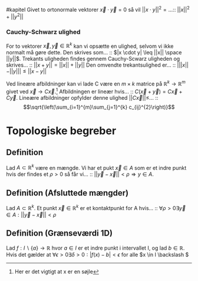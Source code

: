 #kapitel 
Givet to ortonormale vektorer $\vec{x}\cdot \vec{y}=0$ så vil $||x \cdot y||^{2}=...$:: $||x||^{2}+||y^{2}||$ 
### Cauchy-Schwarz ulighed
For to vektorer $\vec{x},\vec{y}\in \mathbb{R}^{k}$ kan vi opsætte en ulighed, selvom vi ikke normalt må gøre dette. Den skrives som... :: $|x \cdot y| \leq ||x|| \space ||y||$.
Trekants uligheden findes gennem Cauchy-Scwarz uligheden og skrives... :: $||x + y|| = ||x|| + ||y||$
Den omvendte trekantsulighed er... :: $|||x|| - ||y||| \leq ||x-y||$  

Ved lineære afbildninger kan vi lade C være en $m \times k$ matrice på $\mathbb{R}^{k}\to \mathbb{R}^{m}$ givet ved $\vec{x} \to C \vec{x}$.[^1] Afbildningen er lineær hvis... :: $C(\vec{x}+ \vec{y})=C \vec{x} + C \vec{y}$.
Lineære afbildninger opfylder denne ulighed $||C \vec{x}|| \leq$... :: $$\sqrt{\left(\sum_{i=1}^{m}\sum_{j=1}^{k} c_{ij}^{2}\right)}$$
# Topologiske begreber
## Definition
Lad $A \subset \mathbb{R}^{k}$ være en mængde. Vi har et pukt $\vec{x}\in A$ som er et indre punkt hvis der findes et $\rho > 0$ så får vi... :: $||\vec{y}-\vec{x}||<\rho \Rightarrow y \in A$.
## Definition (Afsluttede mængder)
Lad $A \subset \mathbb{R}^{k}$. Et punkt $\vec{x}\in \mathbb{R}^{k}$ er et kontaktpunkt for A hvis... :: $\forall \rho > 0 \exists \vec{y} \in A : ||\vec{y}-\vec{x}|| < \rho$    

## Definition (Grænseværdi 1D)
Lad $f : I \backslash \{ a\}\to \mathbb{R}$ hvor $a \in I$ er et indre punkt i intervallet I, og lad $b \in \mathbb{R}$. Hvis det gælder at $\forall \epsilon > 0 \exists \delta >0:|f(x)-b| < \epsilon$ for alle $x \in I \backslash $

[^1]: Her er det vigtigt at x er en søjle